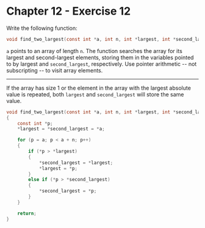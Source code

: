 # Chapter 12 - Exercise 12

Write the following function:

```C
void find_two_largest(const int *a, int n, int *largest, int *second_largest);
```

`a` points to an array of length `n`.  The function searches the array for its
largest and second-largest elements, storing them in the variables pointed to by
largest and `second_largest`, respectively.  Use pointer arithmetic -- not
subscripting -- to visit array elements.


---

If the array has size 1 or the element in the array with the largest absolute
value is repeated, both `largest` and `second_largest` will store the same
value. 

```C
void find_two_largest(const int *a, int n, int *largest, int *second_largest)
{
    const int *p;
    *largest = *second_largest = *a;

    for (p = a; p < a + n; p++)
    {
        if (*p > *largest)
        {
            *second_largest = *largest;
            *largest = *p;
        }
        else if (*p > *second_largest)
        {
            *second_largest = *p;
        }
    }

    return;
}
```
